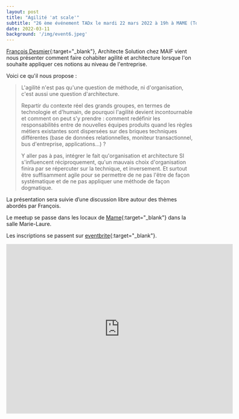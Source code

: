 ```yaml
---
layout: post
title: "Agilité 'at scale'"
subtitle: "26 ème événement TADx le mardi 22 mars 2022 à 19h à MAME (Tours, 37)"
date: 2022-03-11
background: '/img/event6.jpeg'
---
```

[François Desmier](https://twitter.com/desmfr){:target="_blank"}, Architecte Solution chez MAIF vient nous présenter comment faire cohabiter agilité et architecture lorsque l'on souhaite appliquer ces notions au niveau de l'entreprise.

Voici ce qu'il nous propose :

>L'agilité n'est pas qu'une question de méthode, ni d'organisation, c'est aussi une question d'architecture.
>
>Repartir du contexte réel des grands groupes, en termes de technologie et d'humain, de pourquoi l'agilité devient incontournable et comment on peut s'y prendre : comment redéfinir les responsabilités entre de nouvelles équipes produits quand les règles métiers existantes sont dispersées sur des briques techniques différentes (base de données relationnelles, moniteur transactionnel, bus d'entreprise, applications...) ?
>
>Y aller pas à pas, intégrer le fait qu'organisation et architecture SI s'influencent réciproquement, qu'un mauvais choix d'organisation finira par se répercuter sur la technique, et inversement. Et surtout être suffisamment agile pour se permettre de ne pas l'être de façon systématique et de ne pas appliquer une méthode de façon dogmatique.

La présentation sera suivie d’une discussion libre autour des thèmes abordés par François.

Le meetup se passe dans les locaux de [Mame](https://mame-tours.com/){:target="_blank"} dans la salle Marie-Laure.

Les inscriptions se passent sur [eventbrite](https://www.eventbrite.fr/e/billets-agilite-at-scale-291782648757){:target="_blank"}.

<iframe src="https://www.google.com/maps/embed?pb=!1m14!1m8!1m3!1d5401.937664338934!2d0.668619!3d47.393041!3m2!1i1024!2i768!4f13.1!3m3!1m2!1s0x0%3A0xf59dd58d55f79b77!2sMAME!5e0!3m2!1sfr!2sfr!4v1572774528763!5m2!1sfr!2sfr" width="600" height="450" frameborder="0" style="border:0;" allowfullscreen=""></iframe>




